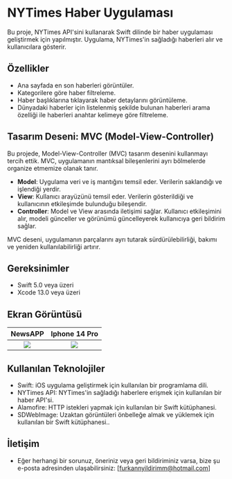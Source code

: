 # NYTimes Haber Uygulaması

Bu proje, NYTimes API'sini kullanarak Swift dilinde bir haber uygulaması geliştirmek için yapılmıştır. Uygulama, NYTimes'in sağladığı haberleri alır ve kullanıcılara gösterir.

## Özellikler

- Ana sayfada en son haberleri görüntüler.
- Kategorilere göre haber filtreleme.
- Haber başlıklarına tıklayarak haber detaylarını görüntüleme.
- Dünyadaki haberler için listelenmiş şekilde bulunan haberleri arama özelliği ile haberleri anahtar kelimeye göre filtreleme.

## Tasarım Deseni: MVC (Model-View-Controller)

Bu projede, Model-View-Controller (MVC) tasarım desenini kullanmayı tercih ettik. MVC, uygulamanın mantıksal bileşenlerini ayrı bölmelerde organize etmemize olanak tanır.

- **Model**: Uygulama veri ve iş mantığını temsil eder. Verilerin saklandığı ve işlendiği yerdir.
- **View**: Kullanıcı arayüzünü temsil eder. Verilerin gösterildiği ve kullanıcının etkileşimde bulunduğu bileşendir.
- **Controller**: Model ve View arasında iletişimi sağlar. Kullanıcı etkileşimini alır, modeli günceller ve görünümü güncelleyerek kullanıcıya geri bildirim sağlar.

MVC deseni, uygulamanın parçalarını ayrı tutarak sürdürülebilirliği, bakımı ve yeniden kullanılabilirliği artırır.

## Gereksinimler

- Swift 5.0 veya üzeri
- Xcode 13.0 veya üzeri

## Ekran Görüntüsü

NewsAPP            | Iphone 14 Pro
:-------------------------:|:-------------------------:
![](https://github.com/furkannyildirimm/FurkanYildirim_HW2/blob/main/GIF/1.gif)  |  ![](https://github.com/furkannyildirimm/FurkanYildirim_HW2/blob/main/GIF/2.gif)

## Kullanılan Teknolojiler

- Swift: iOS uygulama geliştirmek için kullanılan bir programlama dili.
- NYTimes API: NYTimes'in sağladığı haberlere erişmek için kullanılan bir haber API'si.
- Alamofire: HTTP istekleri yapmak için kullanılan bir Swift kütüphanesi.
- SDWebImage: Uzaktan görüntüleri önbelleğe almak ve yüklemek için kullanılan bir Swift kütüphanesi..

## İletişim
- Eğer herhangi bir sorunuz, öneriniz veya geri bildiriminiz varsa, bize şu e-posta adresinden ulaşabilirsiniz: [furkannyildirimm@hotmail.com]

